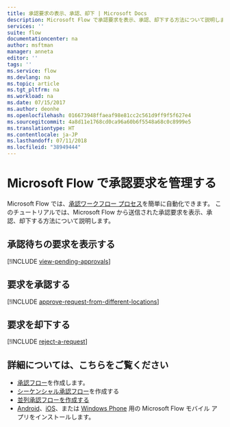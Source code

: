 ```yaml
---
title: 承認要求の表示、承認、却下 | Microsoft Docs
description: Microsoft Flow で承認要求を表示、承認、却下する方法について説明します。
services: ''
suite: flow
documentationcenter: na
author: msftman
manager: anneta
editor: ''
tags: ''
ms.service: flow
ms.devlang: na
ms.topic: article
ms.tgt_pltfrm: na
ms.workload: na
ms.date: 07/15/2017
ms.author: deonhe
ms.openlocfilehash: 016673948ffaeaf98e81cc2c561d9ff9f5f627e4
ms.sourcegitcommit: 4a8d11e1768cd0ca96a60b6f5548a68c0c8999e5
ms.translationtype: HT
ms.contentlocale: ja-JP
ms.lasthandoff: 07/11/2018
ms.locfileid: "38949444"
---
```

# <a name="manage-approval-requests-in-microsoft-flow"></a>Microsoft Flow で承認要求を管理する
Microsoft Flow では、[承認ワークフロー プロセス](modern-approvals.md)を簡単に自動化できます。 このチュートリアルでは、Microsoft Flow から送信された承認要求を表示、承認、却下する方法について説明します。

## <a name="view-pending-approval-requests"></a>承認待ちの要求を表示する
[!INCLUDE [view-pending-approvals](includes/view-pending-approvals.md)]

## <a name="approve-a-request"></a>要求を承認する
[!INCLUDE [approve-request-from-different-locations](includes/approve-request-from-different-locations.md)]

## <a name="reject-a-request"></a>要求を却下する
[!INCLUDE [reject-a-request](includes/reject-a-request.md)]

## <a name="learn-more"></a>詳細については、こちらをご覧ください
* [承認フロー](modern-approvals.md)を作成します。
* [シーケンシャル承認フロー](sequential-modern-approvals.md)を作成する
* [並列承認フローを作成する](parallel-modern-approvals.md)
* [Android](https://aka.ms/flowmobiledocsandroid)、[iOS](https://aka.ms/flowmobiledocsios)、または [Windows Phone](https://aka.ms/flowmobilewindows) 用の Microsoft Flow モバイル アプリをインストールします。

